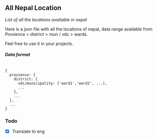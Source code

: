 ## All Nepal Location

_List of all the locations available in nepal_

Here is a json file with all the locations of nepal, data range available from Provience > district > mun / vdc > wards.

Feel free to use it in your projects.

##### Data format

```

{
  provience: {
    district: {
      vdc/municipality: ['ward1','ward2', ...],
      ...
    },
    ...
  },
  ...
}
```

### Todo

- [x] Translate to eng
